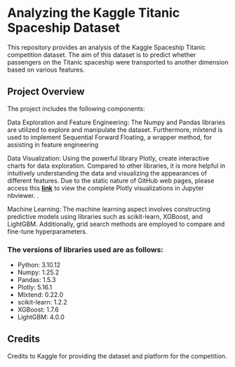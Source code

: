 # Analyzing the Kaggle Titanic Spaceship Dataset

This repository provides an analysis of the Kaggle Spaceship Titanic competition dataset. The aim of this dataset is to predict whether passengers on the Titanic spaceship were transported to another dimension based on various features.

## Project Overview

The project includes the following components:

Data Exploration and Feature Engineering: The Numpy and Pandas libraries are utilized to explore and manipulate the dataset. Furthermore, mlxtend is used to implement Sequential Forward Floating, a wrapper method, for assisting in feature engineering

Data Visualization: Using the powerful library Plotly, create interactive charts for data exploration. Compared to other libraries, it is more helpful in intuitively understanding the data and visualizing the appearances of different features. Due to the static nature of GitHub web pages, please access this **[link](https://nbviewer.org/github/TicyYang/kaggle_spaceship_titanic_analysis/blob/main/spaceship_titanic_analysis.ipynb)** to view the complete Plotly visualizations in Jupyter nbviewer. .

Machine Learning: The machine learning aspect involves constructing predictive models using libraries such as scikit-learn, XGBoost, and LightGBM. Additionally, grid search methods are employed to compare and fine-tune hyperparameters.

### The versions of libraries used are as follows:  

- Python: 3.10.12  
- Numpy: 1.25.2  
- Pandas: 1.5.3  
- Plotly: 5.16.1  
- Mlxtend: 0.22.0  
- scikit-learn: 1.2.2  
- XGBoost: 1.7.6  
- LightGBM: 4.0.0  

## Credits

Credits to Kaggle for providing the dataset and platform for the competition.

